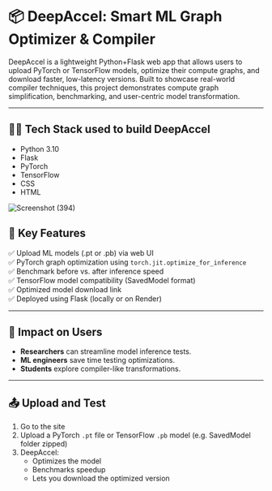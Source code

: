 # 📦 DeepAccel: Smart ML Graph Optimizer & Compiler

DeepAccel is a lightweight Python+Flask web app that allows users to upload PyTorch or TensorFlow models, optimize their compute graphs, and download faster, low-latency versions. Built to showcase real-world compiler techniques, this project demonstrates compute graph simplification, benchmarking, and user-centric model transformation.

---

## 👩‍💻 Tech Stack used to build DeepAccel
- Python 3.10
- Flask
- PyTorch
- TensorFlow
- CSS
- HTML

![Screenshot (394)](https://github.com/user-attachments/assets/1763d26c-4daf-47a8-ae43-8b082c97d2d9)


## 🌟 Key Features

✅ Upload ML models (.pt or .pb) via web UI  
✅ PyTorch graph optimization using `torch.jit.optimize_for_inference`  
✅ Benchmark before vs. after inference speed  
✅ TensorFlow model compatibility (SavedModel format)  
✅ Optimized model download link  
✅ Deployed using Flask (locally or on Render)

---

## 🎯 Impact on Users
- **Researchers** can streamline model inference tests.
- **ML engineers** save time testing optimizations.
- **Students** explore compiler-like transformations.

---

## 📤 Upload and Test
1. Go to the site
2. Upload a PyTorch `.pt` file or TensorFlow `.pb` model (e.g. SavedModel folder zipped)
3. DeepAccel:
   - Optimizes the model
   - Benchmarks speedup
   - Lets you download the optimized version
